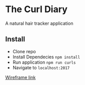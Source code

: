 # The Curl Diary 

A natural hair tracker application 

## Install

- Clone repo
- Install Dependecies ``npm install``
- Run application ``npm run curls``
-  Navigate to ``localhost:2017``

[Wireframe link](https://www.figma.com/design/WIg8MTcevJMEvAkLf8UZ9W/The-Curl-Diary-(Demo-Day-Project)?node-id=0-1&t=li53U8IcSASJbvQc-1)